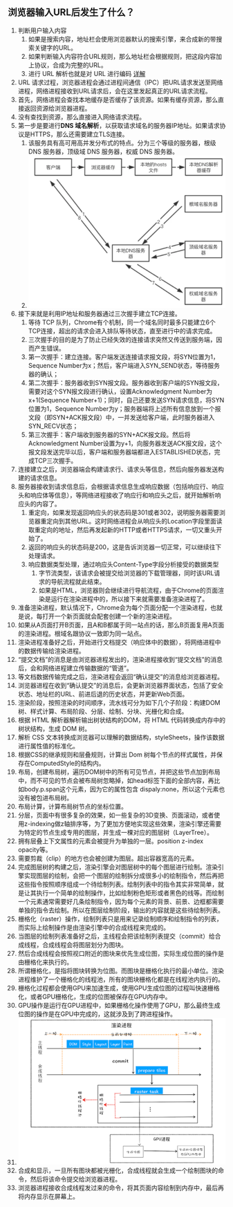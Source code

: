 ## 浏览器输入URL后发生了什么？

1. 判断用户输入内容
   1. 如果是搜索内容，地址栏会使用浏览器默认的搜索引擎，来合成新的带搜索关键字的URL。
   2. 如果判断输入内容符合URL规则，那么地址栏会根据规则，把这段内容加上协议，合成为完整的URL。
   3. 进行 URL 解析也就是对 URL 进行编码 [详解](URL编码.md)
2. URL 请求过程，浏览器进程会通过进程间通信（IPC）把URL请求发送至网络进程，网络进程接收到URL请求后，会在这里发起真正的URL请求流程。
3. 首先，网络进程会查找本地缓存是否缓存了该资源。如果有缓存资源，那么直接返回资源给浏览器进程。
4. 没有查找到资源，那么直接进入网络请求流程。
5. 第一步是要进行**DNS 域名解析**，以获取请求域名的服务器IP地址。如果请求协议是HTTPS，那么还需要建立TLS连接。
   1.  该服务具有高可用高并发分布式的特点。分为三个等级的服务器，根级 DNS 服务器，顶级域 DNS 服务器，权威 DNS 服务器。
   2.  ![](images/2021-03-16-20-04-26.png)
6. 接下来就是利用IP地址和服务器通过三次握手建立TCP连接。
   1. 等待 TCP 队列，Chrome有个机制，同一个域名同时最多只能建立6个TCP连接，超出的请求会进入排队等待状态，直至进行中的请求完成。
   2. 三次握手的目的是为了防止已经失效的连接请求突然又传送到服务端，因而产生错误。
   3. 第一次握手：建立连接。客户端发送连接请求报文段，将SYN位置为1，Sequence Number为x；然后，客户端进入SYN_SEND状态，等待服务器的确认；
   4. 第二次握手：服务器收到SYN报文段。服务器收到客户端的SYN报文段，需要对这个SYN报文段进行确认，设置Acknowledgment Number为x+1(Sequence Number+1)；同时，自己还要发送SYN请求信息，将SYN位置为1，Sequence Number为y；服务器端将上述所有信息放到一个报文段（即SYN+ACK报文段）中，一并发送给客户端，此时服务器进入SYN_RECV状态；
   5. 第三次握手：客户端收到服务器的SYN+ACK报文段。然后将Acknowledgment Number设置为y+1，向服务器发送ACK报文段，这个报文段发送完毕以后，客户端和服务器端都进入ESTABLISHED状态，完成TCP三次握手。  
7. 连接建立之后，浏览器端会构建请求行、请求头等信息，然后向服务器发送构建的请求信息。
8. 服务器接收到请求信息后，会根据请求信息生成响应数据（包括响应行、响应头和响应体等信息），等网络进程接收了响应行和响应头之后，就开始解析响应头的内容了。
   1. 重定向，如果发现返回响应头的状态码是301或者302，说明服务器需要浏览器重定向到其他URL。这时网络进程会从响应头的Location字段里面读取重定向的地址，然后再发起新的HTTP或者HTTPS请求，一切又重头开始了。
   2. 返回的响应头的状态码是200，这是告诉浏览器一切正常，可以继续往下处理请求。
   3. 响应数据类型处理，通过响应头Content-Type字段分析接受的数据类型
      1. 字节流类型，该请求会被提交给浏览器的下载管理器，同时该URL请求的导航流程就此结束。
      2. 如果是HTML，浏览器则会继续进行导航流程，由于Chrome的页面渲染是运行在渲染进程中的，所以接下来就需要准备渲染进程了。
9.  准备渲染进程，默认情况下，Chrome会为每个页面分配一个渲染进程，也就是说，每打开一个新页面就会配套创建一个新的渲染进程。
10. 如果从A页面打开B页面，且A和B都属于同一站点的话，那么B页面复用A页面的渲染进程。根域名跟协议一致即为同一站点。
11. 渲染进程准备好之后，开始进行文档提交（响应体中的数据），将网络进程中的数据传输给渲染进程。
12. “提交文档”的消息是由浏览器进程发出的，渲染进程接收到“提交文档”的消息后，会和网络进程建立传输数据的“管道”。
13. 等文档数据传输完成之后，渲染进程会返回“确认提交”的消息给浏览器进程。
14. 浏览器进程在收到“确认提交”的消息后，会更新浏览器界面状态，包括了安全状态、地址栏的URL、前进后退的历史状态，并更新Web页面。
15. 渲染阶段，按照渲染的时间顺序，流水线可分为如下几个子阶段：构建DOM树、样式计算、布局阶段、分层、绘制、分块、光栅化和合成。
16. 根据 HTML 解析器解析输出树状结构的DOM，将 HTML 代码转换成内存中的树状结构，生成 DOM 树。
17. 解析 CSS 文本转换成浏览器可以理解的数据结构，styleSheets，操作该数据进行属性值的标准化。
18. 根据CSS的继承规则和层叠规则，计算出 Dom 树每个节点的样式属性，并保存在ComputedStyle的结构内。
19. 布局，创建布局树，遍历DOM树中的所有可见节点，并把这些节点加到布局中，而不可见的节点会被布局树忽略掉，如head标签下面的全部内容，再比如body.p.span这个元素，因为它的属性包含 dispaly:none，所以这个元素也没有被包进布局树。
20. 布局计算，计算布局树节点的坐标位置。
21. 分层，页面中有很多复杂的效果，如一些复杂的3D变换、页面滚动，或者使用z-indexing做z轴排序等，为了更加方便地实现这些效果，渲染引擎还需要为特定的节点生成专用的图层，并生成一棵对应的图层树（LayerTree）。
22. 拥有层叠上下文属性的元素会被提升为单独的一层。position z-index opacity等。
23. 需要剪裁（clip）的地方也会被创建为图层。超出容器宽高的元素。
24. 完成图层树的构建之后，渲染引擎会对图层树中的每个图层进行绘制。渲染引擎实现图层的绘制，会把一个图层的绘制拆分成很多小的绘制指令，然后再把这些指令按照顺序组成一个待绘制列表。绘制列表中的指令其实非常简单，就是让其执行一个简单的绘制操作，比如绘制粉色矩形或者黑色的线等。而绘制一个元素通常需要好几条绘制指令，因为每个元素的背景、前景、边框都需要单独的指令去绘制。所以在图层绘制阶段，输出的内容就是这些待绘制列表。
25. 栅格化（raster）操作，绘制列表只是用来记录绘制顺序和绘制指令的列表，而实际上绘制操作是由渲染引擎中的合成线程来完成的。
26. 当图层的绘制列表准备好之后，主线程会把该绘制列表提交（commit）给合成线程，合成线程会将图层划分为图块。
27. 然后合成线程会按照视口附近的图块来优先生成位图，实际生成位图的操作是由栅格化来执行的。
28. 所谓栅格化，是指将图块转换为位图。而图块是栅格化执行的最小单位。渲染进程维护了一个栅格化的线程池，所有的图块栅格化都是在线程池内执行的。
29. 栅格化过程都会使用GPU来加速生成，使用GPU生成位图的过程叫快速栅格化，或者GPU栅格化，生成的位图被保存在GPU内存中。
30. GPU操作是运行在GPU进程中，如果栅格化操作使用了GPU，那么最终生成位图的操作是在GPU中完成的，这就涉及到了跨进程操作。
31. ![](images/2021-09-20-16-09-26.png)
32. 合成和显示，一旦所有图块都被光栅化，合成线程就会生成一个绘制图块的命令，然后将该命令提交给浏览器进程。
33. 浏览器进程接收合成线程发过来的命令，将其页面内容绘制到内存中，最后再将内存显示在屏幕上。
